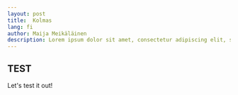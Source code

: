 ```yaml
---
layout: post
title:  Kolmas
lang: fi
author: Maija Meikäläinen
description: Lorem ipsum dolor sit amet, consectetur adipiscing elit, sed do eiusmod tempor incididunt ut labore et dolore magna aliqua. Ut enim ad minim veniam, quis nostrud exercitation ullamco laboris nisi ut aliquip ex ea commodo consequat.
---
```


## TEST

Let's test it out!